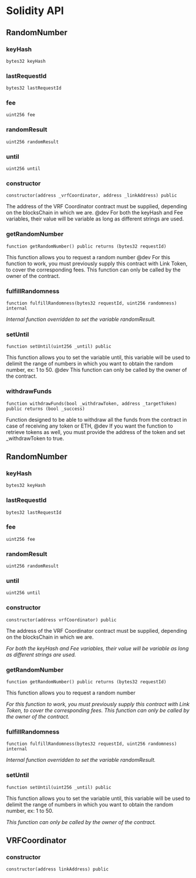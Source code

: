 # Solidity API

## RandomNumber

### keyHash

```solidity
bytes32 keyHash
```

### lastRequestId

```solidity
bytes32 lastRequestId
```

### fee

```solidity
uint256 fee
```

### randomResult

```solidity
uint256 randomResult
```

### until

```solidity
uint256 until
```

### constructor

```solidity
constructor(address _vrfCoordinator, address _linkAddress) public
```

The address of the VRF Coordinator contract must be supplied, depending on the blocksChain in which we are.
        @dev For both the keyHash and Fee variables, their value will be variable as long as different strings are used.

### getRandomNumber

```solidity
function getRandomNumber() public returns (bytes32 requestId)
```

This function allows you to request a random number 
        @dev For this function to work, you must previously supply this contract with Link Token, to cover 
        the corresponding fees. This function can only be called by the owner of the contract.

### fulfillRandomness

```solidity
function fulfillRandomness(bytes32 requestId, uint256 randomness) internal
```

_Internal function overridden to set the variable randomResult._

### setUntil

```solidity
function setUntil(uint256 _until) public
```

This function allows you to set the variable until, this variable will be used to delimit the range of 
        numbers in which you want to obtain the random number, ex: 1 to 50.
        @dev This function can only be called by the owner of the contract.

### withdrawFunds

```solidity
function withdrawFunds(bool _withdrawToken, address _targetToken) public returns (bool _success)
```

Function designed to be able to withdraw all the funds from the contract in case of 
        receiving any token or ETH,
        @dev If you want the function to retrieve tokens as well, you must provide the address of the token 
        and set _withdrawToken to true.

## RandomNumber

### keyHash

```solidity
bytes32 keyHash
```

### lastRequestId

```solidity
bytes32 lastRequestId
```

### fee

```solidity
uint256 fee
```

### randomResult

```solidity
uint256 randomResult
```

### until

```solidity
uint256 until
```

### constructor

```solidity
constructor(address vrfCoordinator) public
```

The address of the VRF Coordinator contract must be supplied, depending on the blocksChain in which we are.

_For both the keyHash and Fee variables, their value will be variable as long as different strings are used._

### getRandomNumber

```solidity
function getRandomNumber() public returns (bytes32 requestId)
```

This function allows you to request a random number

_For this function to work, you must previously supply this contract with Link Token, to cover 
the corresponding fees. This function can only be called by the owner of the contract._

### fulfillRandomness

```solidity
function fulfillRandomness(bytes32 requestId, uint256 randomness) internal
```

_Internal function overridden to set the variable randomResult._

### setUntil

```solidity
function setUntil(uint256 _until) public
```

This function allows you to set the variable until, this variable will be used to delimit the range of 
numbers in which you want to obtain the random number, ex: 1 to 50.

_This function can only be called by the owner of the contract._

## VRFCoordinator

### constructor

```solidity
constructor(address linkAddress) public
```

